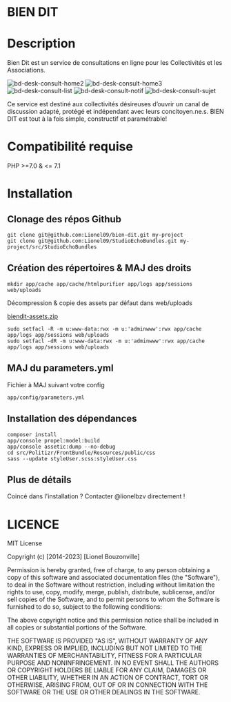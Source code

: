 BIEN DIT
=====================

# Description

Bien Dit est un service de consultations en ligne pour les Collectivités et les Associations.

![bd-desk-consult-home2](https://user-images.githubusercontent.com/233263/214281784-1c86999b-5b15-4f9f-9f24-52bece146d00.jpg)
![bd-desk-consult-home3](https://user-images.githubusercontent.com/233263/214281789-fbf3e966-edb6-44de-9822-47e2b40ee25a.jpg)
![bd-desk-consult-list](https://user-images.githubusercontent.com/233263/214281792-9fa090c3-5a49-4f9c-a5a5-04e2116f1619.jpg)
![bd-desk-consult-notif](https://user-images.githubusercontent.com/233263/214281804-5037567a-861c-46f6-93b1-7ee4f4efbe6d.jpg)
![bd-desk-consult-sujet](https://user-images.githubusercontent.com/233263/214281806-92fd9e3b-ba43-4c55-8f1e-55a68b80496c.png)

Ce service est destiné aux collectivités désireuses d’ouvrir un canal de discussion adapté, protégé et indépendant avec leurs concitoyen.ne.s. BIEN DIT est tout à la fois simple, constructif et paramétrable! 

# Compatibilité requise

PHP >=7.0 & <= 7.1

# Installation

## Clonage des répos Github

```
git clone git@github.com:Lionel09/bien-dit.git my-project
git clone git@github.com:Lionel09/StudioEchoBundles.git my-project/src/StudioEchoBundles
```

## Création des répertoires & MAJ des droits

```
mkdir app/cache app/cache/htmlpurifier app/logs app/sessions web/uploads
```

Décompression & copie des assets par défaut dans web/uploads

[biendit-assets.zip](https://github.com/lionelbzv/bien-dit/files/10489166/biendit-assets.zip)

```
sudo setfacl -R -m u:www-data:rwx -m u:'adminwww':rwx app/cache app/logs app/sessions web/uploads
sudo setfacl -dR -m u:www-data:rwx -m u:'adminwww':rwx app/cache app/logs app/sessions web/uploads
```

## MAJ du parameters.yml

Fichier à MAJ suivant votre config

```
app/config/parameters.yml
```

## Installation des dépendances

```
composer install
app/console propel:model:build
app/console assetic:dump --no-debug
cd src/Politizr/FrontBundle/Resources/public/css
sass --update styleUser.scss:styleUser.css
```

## Plus de détails

Coincé dans l'installation ? Contacter @lionelbzv directement !


# LICENCE

MIT License

Copyright (c) [2014-2023] [Lionel Bouzonville]

Permission is hereby granted, free of charge, to any person obtaining a copy
of this software and associated documentation files (the "Software"), to deal
in the Software without restriction, including without limitation the rights
to use, copy, modify, merge, publish, distribute, sublicense, and/or sell
copies of the Software, and to permit persons to whom the Software is
furnished to do so, subject to the following conditions:

The above copyright notice and this permission notice shall be included in all
copies or substantial portions of the Software.

THE SOFTWARE IS PROVIDED "AS IS", WITHOUT WARRANTY OF ANY KIND, EXPRESS OR
IMPLIED, INCLUDING BUT NOT LIMITED TO THE WARRANTIES OF MERCHANTABILITY,
FITNESS FOR A PARTICULAR PURPOSE AND NONINFRINGEMENT. IN NO EVENT SHALL THE
AUTHORS OR COPYRIGHT HOLDERS BE LIABLE FOR ANY CLAIM, DAMAGES OR OTHER
LIABILITY, WHETHER IN AN ACTION OF CONTRACT, TORT OR OTHERWISE, ARISING FROM,
OUT OF OR IN CONNECTION WITH THE SOFTWARE OR THE USE OR OTHER DEALINGS IN THE
SOFTWARE.
